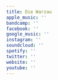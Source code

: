 ```yaml
---
title: Die Warzau
apple_music: ''
bandcamp: ''
facebook: ''
google_music: ''
instagram: ''
soundcloud: ''
spotify: ''
twitter: ''
website: ''
youtube: ''
---
```

